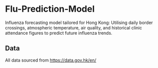 # Flu-Prediction-Model
Influenza forecasting model tailored for Hong Kong: Utilising daily border crossings, atmospheric temperature, air quality, and historical clinic attendance figures to predict future influenza trends.

## Data
All data sourced from https://data.gov.hk/en/
